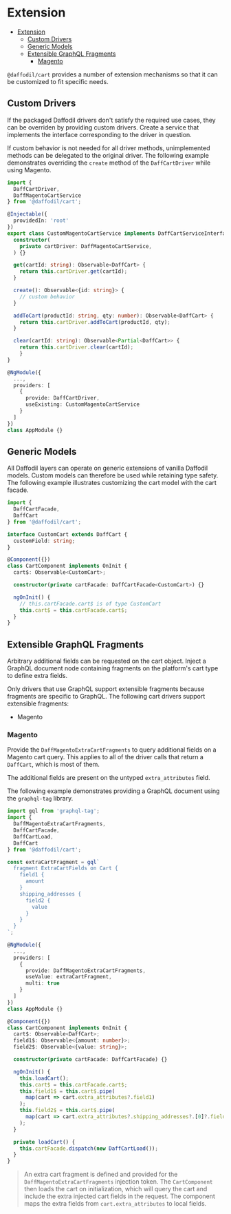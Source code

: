 # Extension

- [Extension](#extension)
  - [Custom Drivers](#custom-drivers)
  - [Generic Models](#generic-models)
  - [Extensible GraphQL Fragments](#extensible-graphql-fragments)
    - [Magento](#magento)

`@daffodil/cart` provides a number of extension mechanisms so that it can be customized to fit specific needs.

## Custom Drivers

If the packaged Daffodil drivers don't satisfy the required use cases, they can be overriden by providing custom drivers. Create a service that implements the interface corresponding to the driver in question.

If custom behavior is not needed for all driver methods, unimplemented methods can be delegated to the original driver. The following example demonstrates overriding the `create` method of the `DaffCartDriver` while using Magento.

```typescript
import {
  DaffCartDriver,
  DaffMagentoCartService
} from '@daffodil/cart';

@Injectable({
  providedIn: 'root'
})
export class CustomMagentoCartService implements DaffCartServiceInterface {
  constructor(
    private cartDriver: DaffMagentoCartService,
  ) {}

  get(cartId: string): Observable<DaffCart> {
    return this.cartDriver.get(cartId);
  }

  create(): Observable<{id: string}> {
    // custom behavior
  }

  addToCart(productId: string, qty: number): Observable<DaffCart> {
    return this.cartDriver.addToCart(productId, qty);
  }

  clear(cartId: string): Observable<Partial<DaffCart>> {
    return this.cartDriver.clear(cartId);
	}
}

@NgModule({
  ...,
  providers: [
    {
      provide: DaffCartDriver,
      useExisting: CustomMagentoCartService
    }
  ]
})
class AppModule {}
```

## Generic Models

All Daffodil layers can operate on generic extensions of vanilla Daffodil models. Custom models can therefore be used while retaining type safety. The following example illustrates customizing the cart model with the cart facade.

```typescript
import {
  DaffCartFacade,
  DaffCart
} from '@daffodil/cart';

interface CustomCart extends DaffCart {
  customField: string;
}

@Component({})
class CartComponent implements OnInit {
  cart$: Observable<CustomCart>;

  constructor(private cartFacade: DaffCartFacade<CustomCart>) {}

  ngOnInit() {
    // this.cartFacade.cart$ is of type CustomCart
    this.cart$ = this.cartFacade.cart$;
  }
}
```

## Extensible GraphQL Fragments

Arbitrary additional fields can be requested on the cart object. Inject a GraphQL document node containing fragments on the platform's cart type to define extra fields.

Only drivers that use GraphQL support extensible fragments because fragments are specific to GraphQL. The following cart drivers support extensible fragments:
- Magento

### Magento

Provide the `DaffMagentoExtraCartFragments` to query additional fields on a Magento cart query. This applies to all of the driver calls that return a `DaffCart`, which is most of them.

The additional fields are present on the untyped `extra_attributes` field.

The following example demonstrates providing a GraphQL document using the `graphql-tag` library.

```typescript
import gql from 'graphql-tag';
import {
  DaffMagentoExtraCartFragments,
  DaffCartFacade,
  DaffCartLoad,
  DaffCart
} from '@daffodil/cart';

const extraCartFragment = gql`
  fragment ExtraCartFields on Cart {
    field1 {
      amount
    }
    shipping_addresses {
      field2 {
        value
      }
    }
  }
`;

@NgModule({
  ...,
  providers: [
    {
      provide: DaffMagentoExtraCartFragments,
      useValue: extraCartFragment,
      multi: true
    }
  ]
})
class AppModule {}

@Component({})
class CartComponent implements OnInit {
  cart$: Observable<DaffCart>;
  field1$: Observable<{amount: number}>;
  field2$: Observable<{value: string}>;

  constructor(private cartFacade: DaffCartFacade) {}

  ngOnInit() {
    this.loadCart();
    this.cart$ = this.cartFacade.cart$;
    this.field1$ = this.cart$.pipe(
      map(cart => cart.extra_attributes?.field1)
    );
    this.field2$ = this.cart$.pipe(
      map(cart => cart.extra_attributes?.shipping_addresses?.[0]?.field2)
    );
  }

  private loadCart() {
    this.cartFacade.dispatch(new DaffCartLoad());
  }
}
```

> An extra cart fragment is defined and provided for the `DaffMagentoExtraCartFragments` injection token. The `CartComponent` then loads the cart on initialization, which will query the cart and include the extra injected cart fields in the request. The component maps the extra fields from `cart.extra_attributes` to local fields.
